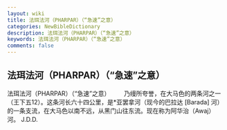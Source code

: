 ```yaml
---
layout: wiki
title: 法珥法河（PHARPAR）（“急速”之意）
categories: NewBibleDictionary
description: 法珥法河（PHARPAR）（“急速”之意）
keywords: 法珥法河（PHARPAR）（“急速”之意）
comments: false
---
```


## 法珥法河（PHARPAR）（“急速”之意）



法珥法河（PHARPAR）（“急速”之意）
　　乃缦所夸誉，在大马色的两条河之一（王下五12）。这条河长六十四公里，是*亚罢拿河（现今的巴拉达 [Barada] 河）的一条支流，在大马色以南不远，从黑门山往东流。现在称为阿华治（Awaj）河。
J.D.D.




